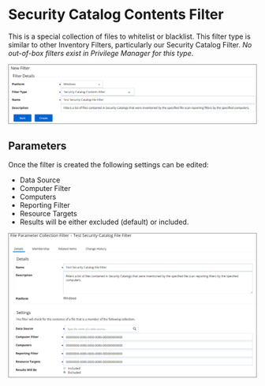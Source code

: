 [title]: # (Security Catalog Contents Filter)
[tags]: # (filter types)
[priority]: # (2)
# Security Catalog Contents Filter

This is a special collection of files to whitelist or blacklist. This filter type is similar to other Inventory Filters, particularly our Security Catalog Filter. *No out-of-box filters exist in Privilege Manager for this type*.

![New Security Catalog Contents Filter](images/security/catalog-1.png)

## Parameters

Once the filter is created the following settings can be edited:

* Data Source
* Computer Filter
* Computers
* Reporting Filter
* Resource Targets
* Results will be either excluded (default) or included.

![Edit Security Catalog Contents Filter](images/security/catalog-2.png)
